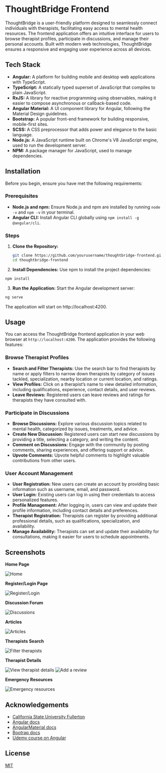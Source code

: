 
# ThoughtBridge Frontend

ThoughtBridge is a user-friendly platform designed to seamlessly connect individuals with therapists, facilitating easy access to mental health resources. The frontend application offers an intuitive interface for users to browse therapist profiles, participate in discussions, and manage their personal accounts. Built with modern web technologies, ThoughtBridge ensures a responsive and engaging user experience across all devices.
## Tech Stack

- **Angular:** A platform for building mobile and desktop web applications with TypeScript.
- **TypeScript:** A statically typed superset of JavaScript that compiles to plain JavaScript.
- **RxJS:** A library for reactive programming using observables, making it easier to compose asynchronous or callback-based code.
- **Angular Material:** A UI component library for Angular, following the Material Design guidelines.
- **Bootstrap:** A popular front-end framework for building responsive, mobile-first sites.
- **SCSS:** A CSS preprocessor that adds power and elegance to the basic language.
- **Node.js:** A JavaScript runtime built on Chrome's V8 JavaScript engine, used to run the development server.
- **NPM:** A package manager for JavaScript, used to manage dependencies.
## Installation

Before you begin, ensure you have met the following requirements:

### Prerequisites
- **Node.js and npm:** Ensure Node.js and npm are installed by running `node -v` and `npm -v` in your terminal.
- **Angular CLI:** Install Angular CLI globally using `npm install -g @angular/cli`.

### Steps

1. **Clone the Repository:**

   ```bash
   git clone https://github.com/yourusername/thoughtbridge-frontend.git
   cd thoughtbridge-frontend
   ```

2. **Install Dependencies:**
Use npm to install the project dependencies:

```bash
npm install
```

3. **Run the Application:**
Start the Angular development server:

```bash
ng serve
```
The application will start on http://localhost:4200.


## Usage

You can access the ThoughtBridge frontend application in your web browser at `http://localhost:4200`. The application provides the following features:

### Browse Therapist Profiles

- **Search and Filter Therapists:** Use the search bar to find therapists by name or apply filters to narrow down therapists by category of issues tackled, specialization, nearby location or current location, and ratings.
- **View Profiles:** Click on a therapist’s name to view detailed information, including qualifications, experience, contact details, and user reviews.
- **Leave Reviews:** Registered users can leave reviews and ratings for therapists they have consulted with.

### Participate in Discussions

- **Browse Discussions:** Explore various discussion topics related to mental health, categorized by issues, treatments, and advice.
- **Create New Discussion:** Registered users can start new discussions by providing a title, selecting a category, and writing the content.
- **Comment on Discussions:** Engage with the community by posting comments, sharing experiences, and offering support or advice.
- **Upvote Comments:** Upvote helpful comments to highlight valuable contributions from other users.

### User Account Management

- **User Registration:** New users can create an account by providing basic information such as username, email, and password.
- **User Login:** Existing users can log in using their credentials to access personalized features.
- **Profile Management:** After logging in, users can view and update their profile information, including contact details and preferences.
- **Therapist Registration:** Therapists can register by providing additional professional details, such as qualifications, specialization, and availability.
- **Manage Availability:** Therapists can set and update their availability for consultations, making it easier for users to schedule appointments.

## Screenshots

**Home Page**

![Home](images/home.png)

**Register/Login Page**

![Register/Login](images/register.png)

**Discussion Forum**

![Discussions ](images/discussions.png)

**Articles**

![Articles](images/articles.png)

**Therapists Search**

![Filter therapists ](images/therapists.png)

**Therapist Details**

![View therapist details](images/therapist-detail.png)
![Add a review](images/reviews.png)

**Emergency Resources**

![Emergency resources](images/emergency-resources.png)


## Acknowledgements
- [California State University Fullerton](https://www.fullerton.edu/)
- [Angular docs](https://angular.io/docs)
- [AngularMaterial docs](https://material.angular.io/)
- [Bootrap docs](https://getbootstrap.com/docs/4.1/getting-started/introduction/)
- [Udemy course on Angular](https://www.udemy.com/course/the-complete-guide-to-angular-2/learn/lecture/14466438?start=0#overview)


## License

[MIT](https://choosealicense.com/licenses/mit/)

